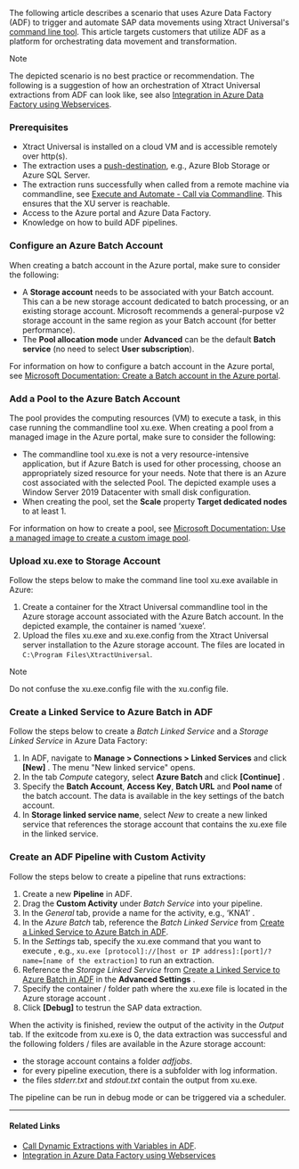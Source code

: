 The following article describes a scenario that uses Azure Data Factory (ADF) to trigger and automate SAP data movements using Xtract Universal's [command line tool](../../documentation/execute-and-automate/call-via-commandline/). This article targets customers that utilize ADF as a platform for orchestrating data movement and transformation.

Note

The depicted scenario is no best practice or recommendation. The following is a suggestion of how an orchestration of Xtract Universal extractions from ADF can look like, see also [Integration in Azure Data Factory using Webservices](../adf-integration-using-webservices/).

### Prerequisites

- Xtract Universal is installed on a cloud VM and is accessible remotely over http(s).
- The extraction uses a [push-destination](../../documentation/destinations/), e.g., Azure Blob Storage or Azure SQL Server.
- The extraction runs successfully when called from a remote machine via commandline, see [Execute and Automate - Call via Commandline](../../documentation/execute-and-automate/call-via-commandline/). This ensures that the XU server is reachable.
- Access to the Azure portal and Azure Data Factory.
- Knowledge on how to build ADF pipelines.

### Configure an Azure Batch Account

When creating a batch account in the Azure portal, make sure to consider the following:

- A **Storage account** needs to be associated with your Batch account. This can a be new storage account dedicated to batch processing, or an existing storage account. Microsoft recommends a general-purpose v2 storage account in the same region as your Batch account (for better performance).
- The **Pool allocation mode** under **Advanced** can be the default **Batch service** (no need to select **User subscription**).

For information on how to configure a batch account in the Azure portal, see [Microsoft Documentation: Create a Batch account in the Azure portal](https://docs.microsoft.com/en-us/azure/batch/batch-account-create-portal).

### Add a Pool to the Azure Batch Account

The pool provides the computing resources (VM) to execute a task, in this case running the commandline tool xu.exe. When creating a pool from a managed image in the Azure portal, make sure to consider the following:

- The commandline tool xu.exe is not a very resource-intensive application, but if Azure Batch is used for other processing, choose an appropriately sized resource for your needs. Note that there is an Azure cost associated with the selected Pool. The depicted example uses a Window Server 2019 Datacenter with small disk configuration.
- When creating the pool, set the **Scale** property **Target dedicated nodes** to at least 1.

For information on how to create a pool, see [Microsoft Documentation: Use a managed image to create a custom image pool](https://docs.microsoft.com/en-us/azure/batch/batch-custom-images).

### Upload xu.exe to Storage Account

Follow the steps below to make the command line tool xu.exe available in Azure:

1. Create a container for the Xtract Universal commandline tool in the Azure storage account associated with the Azure Batch account. In the depicted example, the container is named ‘xuexe’.
1. Upload the files xu.exe and xu.exe.config from the Xtract Universal server installation to the Azure storage account. The files are located in `C:\Program Files\XtractUniversal`.

Note

Do not confuse the xu.exe.config file with the xu.config file.

### Create a Linked Service to Azure Batch in ADF

Follow the steps below to create a *Batch Linked Service* and a *Storage Linked Service* in Azure Data Factory:

1. In ADF, navigate to **Manage > Connections > Linked Services** and click **[New]** . The menu "New linked service" opens.
1. In the tab *Compute* category, select **Azure Batch** and click **[Continue]** .
1. Specify the **Batch Account**, **Access Key**, **Batch URL** and **Pool name** of the batch account. The data is available in the key settings of the batch account.
1. In **Storage linked service name**, select *New* to create a new linked service that references the storage account that contains the xu.exe file in the linked service.

### Create an ADF Pipeline with Custom Activity

Follow the steps below to create a pipeline that runs extractions:

1. Create a new **Pipeline** in ADF.
1. Drag the **Custom Activity** under *Batch Service* into your pipeline.
1. In the *General* tab, provide a name for the activity, e.g., ‘KNA1’ .
1. In the *Azure Batch* tab, reference the *Batch Linked Service* from [Create a Linked Service to Azure Batch in ADF](#create-a-linked-service-to-azure-batch-in-adf).
1. In the *Settings* tab, specify the xu.exe command that you want to execute , e.g., `xu.exe [protocol]://[host or IP address]:[port]/?name=[name of the extraction]` to run an extraction.
1. Reference the *Storage Linked Service* from [Create a Linked Service to Azure Batch in ADF](#create-a-linked-service-to-azure-batch-in-adf) in the **Advanced Settings** .
1. Specify the container / folder path where the xu.exe file is located in the Azure storage account .
1. Click **[Debug]** to testrun the SAP data extraction.

When the activity is finished, review the output of the activity in the *Output* tab. If the exitcode from xu.exe is 0, the data extraction was successful and the following folders / files are available in the Azure storage account:

- the storage account contains a folder *adfjobs*.
- for every pipeline execution, there is a subfolder with log information.
- the files *stderr.txt* and *stdout.txt* contain the output from xu.exe.

The pipeline can be run in debug mode or can be triggered via a scheduler.

______________________________________________________________________

#### Related Links

- [Call Dynamic Extractions with Variables in ADF](../call-dynamic-extractions-with-variables-in-adf/).
- [Integration in Azure Data Factory using Webservices](../adf-integration-using-webservices/)
